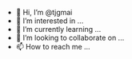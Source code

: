 - 👋 Hi, I’m @tjgmai
- 👀 I’m interested in ...
- 🌱 I’m currently learning ...
- 💞️ I’m looking to collaborate on ...
- 📫 How to reach me ...

<!---
tjgmai/tjgmai is a ✨ special ✨ repository because its `README.md` (this file) appears on your GitHub profile.
You can click the Preview link to take a look at your changes.
--->
